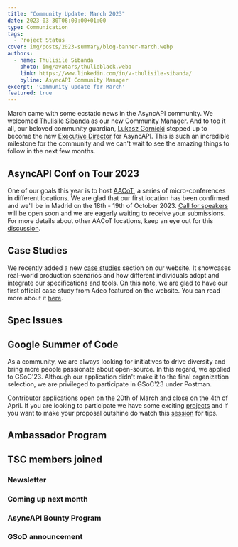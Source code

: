 ```yaml
---
title: "Community Update: March 2023"
date: 2023-03-30T06:00:00+01:00
type: Communication
tags:
  - Project Status
cover: img/posts/2023-summary/blog-banner-march.webp
authors:
  - name: Thulisile Sibanda
    photo: img/avatars/thulieblack.webp
    link: https://www.linkedin.com/in/v-thulisile-sibanda/
    byline: AsyncAPI Community Manager
excerpt: 'Community update for March'
featured: true
---
```

March came with some ecstatic news in the AsyncAPI community. We welcomed [Thulisile Sibanda](https://www.linkedin.com/in/v-thulisile-sibanda/) as our new Community Manager. And to top it all, our beloved community guardian, [Lukasz Gornicki](https://www.linkedin.com/in/lukasz-gornicki-a621914/) stepped up to become the new [Executive Director](https://github.com/orgs/asyncapi/discussions/615) for AsyncAPI.
This is such an incredible milestone for the community and we can't wait to see the amazing things to follow in the next few months.

## AsyncAPI Conf on Tour 2023
One of our goals this year is to host [AACoT](https://opencollective.com/asyncapi/events/asyncapi-conference-on-tour-6b3c0aa1), a series of micro-conferences in different locations. We are glad that our first location has been confirmed and we'll be in Madrid on the 18th - 19th of October 2023. [Call for speakers](https://sessionize.com/aacot-madrid) will be open soon and we are eagerly waiting to receive your submissions. For more details about other AACoT locations, keep an eye out for this [discussion](https://github.com/orgs/asyncapi/discussions/598).

## Case Studies
We recently added a new [case studies](https://www.asyncapi.com/casestudies) section on our website. It showcases real-world production scenarios and how different individuals adopt and integrate our specifications and tools. On this note, we are glad to have our first official case study from Adeo featured on the website. You can read more about it [here](https://www.asyncapi.com/casestudies/adeogroup).

## Spec Issues

## Google Summer of Code
As a community, we are always looking for initiatives to drive diversity and bring more people passionate about open-source. In this regard, we applied to GSoC'23. Although our application didn't make it to the final organization selection, we are privileged to participate in GSoC'23 under Postman. 

Contributor applications open on the 20th of March and close on the 4th of April. If you are looking to participate we have some exciting [projects](https://github.com/postman-open-technologies/gsoc-2023/issues?q=is%3Aissue+is%3Aopen+label%3Afinal+label%3Aasyncapi+) and if you want to make your proposal outshine do watch this [session](https://www.youtube.com/live/ECe592525p4?feature=share) for tips.


## Ambassador Program

## TSC members joined

### Newsletter

### Coming up next month
### AsyncAPI Bounty Program
### GSoD announcement


